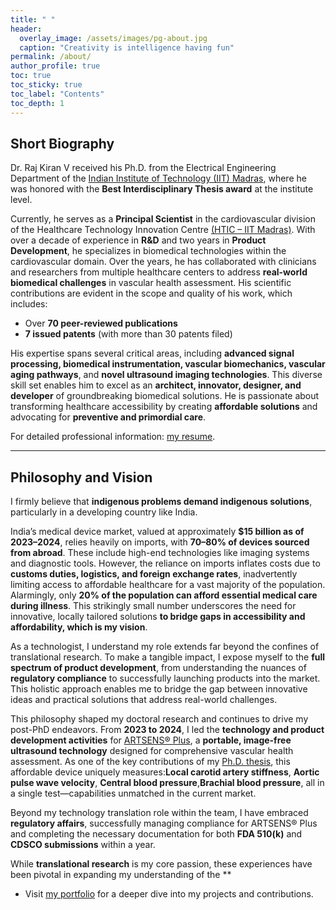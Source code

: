 ```yaml
---
title: " "
header:
  overlay_image: /assets/images/pg-about.jpg
  caption: "Creativity is intelligence having fun"
permalink: /about/
author_profile: true
toc: true
toc_sticky: true
toc_label: "Contents"
toc_depth: 1
---
```


## Short Biography

Dr. Raj Kiran V received his Ph.D. from the Electrical Engineering Department of the [Indian Institute of Technology (IIT) Madras](https://www.ee.iitm.ac.in/), where he was honored with the **Best Interdisciplinary Thesis award** at the institute level.

Currently, he serves as a **Principal Scientist** in the cardiovascular division of the Healthcare Technology Innovation Centre [(HTIC – IIT Madras)](https://www.hticiitm.org/). With over a decade of experience in **R&D** and two years in **Product Development**, he specializes in biomedical technologies within the cardiovascular domain. Over the years, he has collaborated with clinicians and researchers from multiple healthcare centers to address **real-world biomedical challenges** in vascular health assessment. His scientific contributions are evident in the scope and quality of his work, which includes:

- Over **70 peer-reviewed publications**  
- **7 issued patents** (with more than 30 patents filed)

His expertise spans several critical areas, including **advanced signal processing, biomedical instrumentation, vascular biomechanics, vascular aging pathways**, and **novel ultrasound imaging technologies**. This diverse skill set enables him to excel as an **architect, innovator, designer, and developer** of groundbreaking biomedical solutions. He is passionate about transforming healthcare accessibility by creating **affordable solutions** and advocating for **preventive and primordial care**.

For detailed professional information: [my resume][1].

---

## Philosophy and Vision

I firmly believe that **indigenous problems demand indigenous solutions**, particularly in a developing country like India.

India’s medical device market, valued at approximately **$15 billion as of 2023–2024**, relies heavily on imports, with **70–80% of devices sourced from abroad**. These include high-end technologies like imaging systems and diagnostic tools. However, the reliance on imports inflates costs due to **customs duties, logistics, and foreign exchange rates**, inadvertently limiting access to affordable healthcare for a vast majority of the population. Alarmingly, only **20% of the population can afford essential medical care during illness**. This strikingly small number underscores the need for innovative, locally tailored solutions **to bridge gaps in accessibility and affordability, which is my vision**.

As a technologist, I understand my role extends far beyond the confines of translational research. To make a tangible impact, I expose myself to the **full spectrum of product development**, from understanding the nuances of **regulatory compliance** to successfully launching products into the market. This holistic approach enables me to bridge the gap between innovative ideas and practical solutions that address real-world challenges.

This philosophy shaped my doctoral research and continues to drive my post-PhD endeavors. From **2023 to 2024**, I led the **technology and product development activities** for [ARTSENS® Plus](https://artsens.tech/), a **portable, image-free ultrasound technology** designed for comprehensive vascular health assessment. As one of the key contributions of my [Ph.D. thesis][2], this affordable device uniquely measures:**Local carotid artery stiffness**, **Aortic pulse wave velocity**, **Central blood pressure**,**Brachial blood pressure**, all in a single test—capabilities unmatched in the current market.

Beyond my technology translation role within the team, I have embraced **regulatory affairs**, successfully managing compliance for ARTSENS® Plus and completing the necessary documentation for both **FDA 510(k)** and **CDSCO submissions** within a year.

While **translational research** is my core passion, these experiences have been pivotal in expanding my understanding of the **

- Visit [my portfolio](/portfolio/) for a deeper dive into my projects and contributions.  




[1]: /assets/docs/resume.pdf
[2]: /assets/docs/thesis.pdf  
